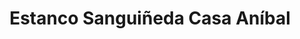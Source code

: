 ---
title: "Estanco Sanguiñeda Casa Aníbal"
url: /mos/estanco-sanguineda-casa-anibal/
shop: Tabak
---